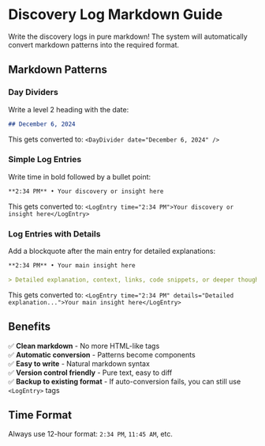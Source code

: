 # Discovery Log Markdown Guide

Write the discovery logs in pure markdown! The system will automatically convert markdown patterns into the required format.

## Markdown Patterns

### Day Dividers
Write a level 2 heading with the date:
```markdown
## December 6, 2024
```
This gets converted to: `<DayDivider date="December 6, 2024" />`

### Simple Log Entries  
Write time in bold followed by a bullet point:
```markdown
**2:34 PM** • Your discovery or insight here
```
This gets converted to: `<LogEntry time="2:34 PM">Your discovery or insight here</LogEntry>`

### Log Entries with Details
Add a blockquote after the main entry for detailed explanations:
```markdown
**2:34 PM** • Your main insight here

> Detailed explanation, context, links, code snippets, or deeper thoughts about this discovery
```
This gets converted to: `<LogEntry time="2:34 PM" details="Detailed explanation...">Your main insight here</LogEntry>`

## Benefits

✅ **Clean markdown** - No more HTML-like tags  
✅ **Automatic conversion** - Patterns become components  
✅ **Easy to write** - Natural markdown syntax  
✅ **Version control friendly** - Pure text, easy to diff  
✅ **Backup to existing format** - If auto-conversion fails, you can still use `<LogEntry>` tags

## Time Format
Always use 12-hour format: `2:34 PM`, `11:45 AM`, etc.